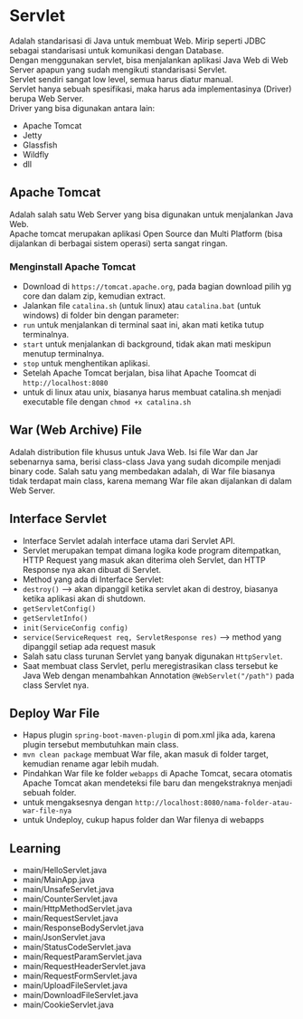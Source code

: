 # Servlet
Adalah standarisasi di Java untuk membuat Web. Mirip seperti JDBC sebagai standarisasi untuk komunikasi dengan Database. <br/> 
Dengan menggunakan servlet, bisa menjalankan aplikasi Java Web di Web Server apapun yang sudah mengikuti standarisasi Servlet. <br/>
Servlet sendiri sangat low level, semua harus diatur manual. <br/>
Servlet hanya sebuah spesifikasi, maka harus ada implementasinya (Driver) berupa Web Server. <br/>
Driver yang bisa digunakan antara lain:
- Apache Tomcat
- Jetty
- Glassfish
- Wildfly
- dll

## Apache Tomcat
Adalah salah satu Web Server yang bisa digunakan untuk menjalankan Java Web. <br/>
Apache tomcat merupakan aplikasi Open Source dan Multi Platform (bisa dijalankan di berbagai sistem operasi) serta sangat ringan.

### Menginstall Apache Tomcat
- Download di `https://tomcat.apache.org`, pada bagian download pilih yg core dan dalam zip, kemudian extract.
- Jalankan file `catalina.sh` (untuk linux) atau `catalina.bat` (untuk windows) di folder bin dengan parameter:
- `run` untuk menjalankan di terminal saat ini, akan mati ketika tutup terminalnya.
- `start` untuk menjalankan di background, tidak akan mati meskipun menutup terminalnya.
- `stop` untuk menghentikan aplikasi.
- Setelah Apache Tomcat berjalan, bisa lihat Apache Toomcat di `http://localhost:8080`
- untuk di linux atau unix, biasanya harus membuat catalina.sh menjadi executable file dengan `chmod +x catalina.sh`

## War (Web Archive) File
Adalah distribution file khusus untuk Java Web. Isi file War dan Jar sebenarnya sama, berisi class-class Java yang sudah dicompile menjadi binary code. Salah satu yang membedakan adalah, di War file biasanya tidak terdapat main class, karena memang War file akan dijalankan di dalam Web Server.

## Interface Servlet
- Interface Servlet adalah interface utama dari Servlet API.
- Servlet merupakan tempat dimana logika kode program ditempatkan, HTTP Request yang masuk akan diterima oleh Servlet,  dan HTTP Response nya akan dibuat di Servlet.
- Method yang ada di Interface Servlet:
- `destroy()` --> akan dipanggil ketika servlet akan di destroy, biasanya ketika aplikasi akan di shutdown.
- `getServletConfig()`
- `getServletInfo()`
- `init(ServiceConfig config)`
- `service(ServiceRequest req, ServletResponse res)` --> method yang dipanggil setiap ada request masuk
- Salah satu class turunan Servlet yang banyak digunakan `HttpServlet`.
- Saat membuat class Servlet, perlu meregistrasikan class tersebut ke Java Web dengan menambahkan Annotation `@WebServlet("/path")` pada class Servlet nya.

## Deploy War File
- Hapus plugin `spring-boot-maven-plugin` di pom.xml jika ada, karena plugin tersebut membutuhkan main class.
- `mvn clean package` membuat War file, akan masuk di folder target, kemudian rename agar lebih mudah.
- Pindahkan War file ke folder `webapps` di Apache Tomcat, secara otomatis Apache Tomcat akan mendeteksi file baru dan mengekstraknya menjadi sebuah folder.
- untuk mengaksesnya dengan `http://localhost:8080/nama-folder-atau-war-file-nya`
- untuk Undeploy, cukup hapus folder dan War filenya di webapps

## Learning
- main/HelloServlet.java
- main/MainApp.java
- main/UnsafeServlet.java
- main/CounterServlet.java
- main/HttpMethodServlet.java
- main/RequestServlet.java
- main/ResponseBodyServlet.java
- main/JsonServlet.java
- main/StatusCodeServlet.java
- main/RequestParamServlet.java
- main/RequestHeaderServlet.java
- main/RequestFormServlet.java
- main/UploadFileServlet.java
- main/DownloadFileServlet.java
- main/CookieServlet.java

